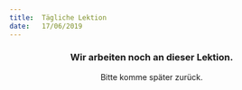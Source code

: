 ```yaml
---
title:  Tägliche Lektion
date:   17/06/2019
---
```


### <center>Wir arbeiten noch an dieser Lektion.</center>
<center>Bitte komme später zurück.</center>